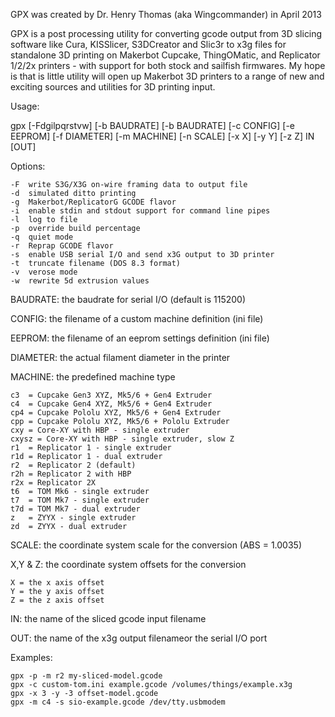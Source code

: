 GPX was created by Dr. Henry Thomas (aka Wingcommander) in April 2013

GPX is a post processing utility for converting gcode output from 3D slicing software like
Cura, KISSlicer, S3DCreator and Slic3r to x3g files for standalone 3D printing on Makerbot
Cupcake, ThingOMatic, and Replicator 1/2/2x printers - with support for both stock and
sailfish firmwares. My hope is that is little utility will open up Makerbot 3D printers to
a range of new and exciting sources and utilities for 3D printing input.

Usage:

gpx [-Fdgilpqrstvw] [-b BAUDRATE] [-b BAUDRATE] [-c CONFIG] [-e EEPROM] [-f DIAMETER] [-m MACHINE] [-n SCALE] [-x X] [-y Y] [-z Z] IN [OUT]

Options:

	-F	write S3G/X3G on-wire framing data to output file
	-d	simulated ditto printing
	-g	Makerbot/ReplicatorG GCODE flavor
	-i	enable stdin and stdout support for command line pipes
	-l	log to file
	-p	override build percentage
	-q	quiet mode
	-r	Reprap GCODE flavor
	-s	enable USB serial I/O and send x3G output to 3D printer
	-t	truncate filename (DOS 8.3 format)
	-v	verose mode
	-w	rewrite 5d extrusion values

BAUDRATE: the baudrate for serial I/O (default is 115200)

CONFIG: the filename of a custom machine definition (ini file)

EEPROM: the filename of an eeprom settings definition (ini file)

DIAMETER: the actual filament diameter in the printer

MACHINE: the predefined machine type

	c3  = Cupcake Gen3 XYZ, Mk5/6 + Gen4 Extruder
	c4  = Cupcake Gen4 XYZ, Mk5/6 + Gen4 Extruder
	cp4 = Cupcake Pololu XYZ, Mk5/6 + Gen4 Extruder
	cpp = Cupcake Pololu XYZ, Mk5/6 + Pololu Extruder
	cxy = Core-XY with HBP - single extruder
	cxysz = Core-XY with HBP - single extruder, slow Z
	r1  = Replicator 1 - single extruder
	r1d = Replicator 1 - dual extruder
	r2  = Replicator 2 (default)
	r2h = Replicator 2 with HBP
	r2x = Replicator 2X
	t6  = TOM Mk6 - single extruder
	t7  = TOM Mk7 - single extruder
	t7d = TOM Mk7 - dual extruder
	z   = ZYYX - single extruder
	zd  = ZYYX - dual extruder

SCALE: the coordinate system scale for the conversion (ABS = 1.0035)

X,Y & Z: the coordinate system offsets for the conversion

	X = the x axis offset
	Y = the y axis offset
	Z = the z axis offset

IN: the name of the sliced gcode input filename

OUT: the name of the x3g output filenameor the serial I/O port

Examples:

	gpx -p -m r2 my-sliced-model.gcode
	gpx -c custom-tom.ini example.gcode /volumes/things/example.x3g
	gpx -x 3 -y -3 offset-model.gcode
	gpx -m c4 -s sio-example.gcode /dev/tty.usbmodem
